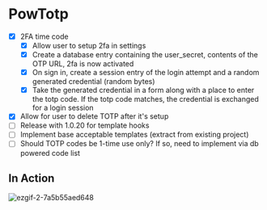 # PowTotp

- [x] 2FA time code
  - [x] Allow user to setup 2fa in settings
  - [x] Create a database entry containing the user_secret, contents of the OTP URL, 2fa is now activated
  - [x] On sign in, create a session entry of the login attempt and a random generated credential (random bytes)
  - [x] Take the generated credential in a form along with a place to enter the totp code. If the totp code matches, the credential is exchanged for a login session
- [x] Allow for user to delete TOTP after it's setup
- [ ] Release with 1.0.20 for template hooks
- [ ] Implement base acceptable templates (extract from existing project)
- [ ] Should TOTP codes be 1-time use only? If so, need to implement via db powered code list

## In Action

![ezgif-2-7a5b55aed648](https://user-images.githubusercontent.com/1231659/77272726-42c85a00-6c88-11ea-8e27-5c19ad351069.gif)
